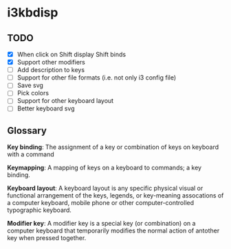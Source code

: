 # i3kbdisp

## TODO
- [x] When click on Shift display Shift binds
- [x] Support other modifiers
- [ ] Add description to keys
- [ ] Support for other file formats (i.e. not only i3 config file)
- [ ] Save svg
- [ ] Pick colors
- [ ] Support for other keyboard layout
- [ ] Better keyboard svg

## Glossary
**Key binding**: The assignment of a key or combination of keys on keyboard with
a command

**Keymapping**: A mapping of keys on a keyboard to commands; a key binding.

**Keyboard layout**: A keyboard layout is any specific physical visual or
functional arrangement of the keys, legends, or key-meaning assocations of a
computer keyboard, mobile phone or other computer-controlled typographic
keyboard.

**Modifier key**: A modifier key is a special key (or combination) on a computer
keyboard that temporarily modifies the normal action of antother key when
pressed together.
